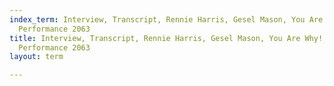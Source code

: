 ```yaml
---
index_term: Interview, Transcript, Rennie Harris, Gesel Mason, You Are Why!, No Boundaries
  Performance 2063
title: Interview, Transcript, Rennie Harris, Gesel Mason, You Are Why!, No Boundaries
  Performance 2063
layout: term

---
```

